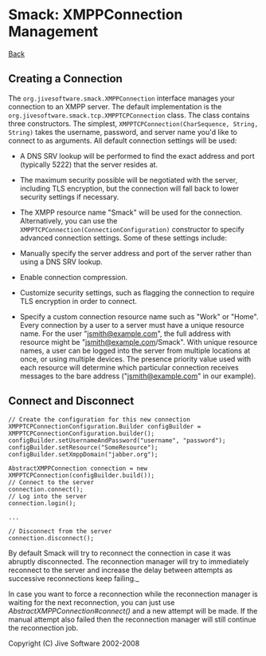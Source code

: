 Smack: XMPPConnection Management
================================

[Back](index.md)

Creating a Connection
---------------------

The `org.jivesoftware.smack.XMPPConnection` interface manages your connection to
an XMPP server. The default implementation is the
`org.jivesoftware.smack.tcp.XMPPTCPConnection` class. The class contains three constructors. The simplest, `XMPPTCPConnection(CharSequence, String, String)` takes the username, password, and server name you'd like
to connect to as arguments. All default connection settings will be used:

  * A DNS SRV lookup will be performed to find the exact address and port (typically 5222) that the server resides at.
  * The maximum security possible will be negotiated with the server, including TLS encryption, but the connection will fall back to lower security settings if necessary.
  * The XMPP resource name "Smack" will be used for the connection.
Alternatively, you can use the `XMPPTCPConnection(ConnectionConfiguration)`
constructor to specify advanced connection settings. Some of these settings
include:

  * Manually specify the server address and port of the server rather than using a DNS SRV lookup.
  * Enable connection compression.
  * Customize security settings, such as flagging the connection to require TLS encryption in order to connect.
  * Specify a custom connection resource name such as "Work" or "Home". Every connection by a user to a server must have a unique resource name. For the user "jsmith@example.com", the full address with resource might be "jsmith@example.com/Smack". With unique resource names, a user can be logged into the server from multiple locations at once, or using multiple devices. The presence priority value used with each resource will determine which particular connection receives messages to the bare address ("jsmith@example.com" in our example).

Connect and Disconnect
----------------------

```
// Create the configuration for this new connection
XMPPTCPConnectionConfiguration.Builder configBuilder = XMPPTCPConnectionConfiguration.builder();
configBuilder.setUsernameAndPassword("username", "password");
configBuilder.setResource("SomeResource");
configBuilder.setXmppDomain("jabber.org");

AbstractXMPPConnection connection = new XMPPTCPConnection(configBuilder.build());
// Connect to the server
connection.connect();
// Log into the server
connection.login();

...

// Disconnect from the server
connection.disconnect();
```

By default Smack will try to reconnect the connection in case it was abruptly
disconnected. The reconnection manager will try to immediately
reconnect to the server and increase the delay between attempts as successive
reconnections keep failing._

In case you want to force a reconnection while the reconnection manager is
waiting for the next reconnection, you can just use _AbstractXMPPConnection#connect()_
and a new attempt will be made. If the manual attempt also failed then the
reconnection manager will still continue the reconnection job.

Copyright (C) Jive Software 2002-2008
